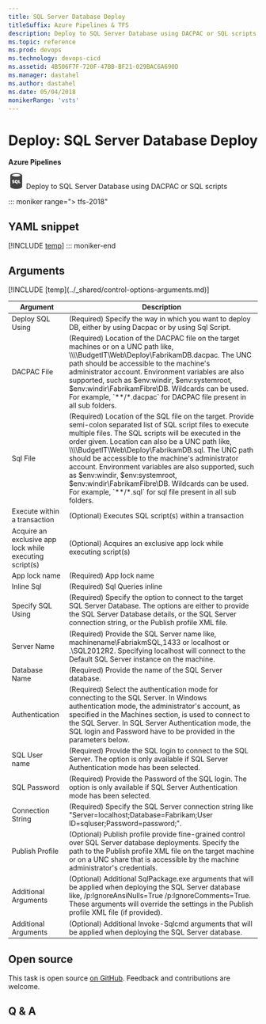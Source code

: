 ```yaml
---
title: SQL Server Database Deploy
titleSuffix: Azure Pipelines & TFS
description: Deploy to SQL Server Database using DACPAC or SQL scripts
ms.topic: reference
ms.prod: devops
ms.technology: devops-cicd
ms.assetid: 4B506F7F-720F-47BB-BF21-029BAC6A690D
ms.manager: dastahel
ms.author: dastahel
ms.date: 05/04/2018
monikerRange: 'vsts'
---
```


# Deploy: SQL Server Database Deploy

**Azure Pipelines**

![](_img/sqldacpacdeploymentonmachinegroup.png) Deploy to SQL Server Database using DACPAC or SQL scripts

::: moniker range="> tfs-2018"
## YAML snippet
[!INCLUDE [temp](../_shared/yaml/SqlDacpacDeploymentOnMachineGroupV0.md)]
::: moniker-end

## Arguments

<table><thead><tr><th>Argument</th><th>Description</th></tr></thead>
<tr><td>Deploy SQL Using</td><td>(Required) Specify the way in which you want to deploy DB, either by using Dacpac or by using Sql Script.</td></tr>
<tr><td>DACPAC File</td><td>(Required) Location of the DACPAC file on the target machines or on a UNC path like, \\\\BudgetIT\Web\Deploy\FabrikamDB.dacpac. The UNC path should be accessible to the machine's administrator account. Environment variables are also supported, such as $env:windir, $env:systemroot, $env:windir\FabrikamFibre\DB. Wildcards can be used. For example, `**/*.dacpac` for DACPAC file present in all sub folders.</td></tr>
<tr><td>Sql File</td><td>(Required) Location of the SQL file on the target. Provide semi-colon separated list of SQL script files to execute multiple files. The SQL scripts will be executed in the order given. Location can also be a UNC path like, \\\\BudgetIT\Web\Deploy\FabrikamDB.sql. The UNC path should be accessible to the machine's administrator account. Environment variables are also supported, such as $env:windir, $env:systemroot, $env:windir\FabrikamFibre\DB. Wildcards can be used. For example, `**/*.sql` for sql file present in all sub folders.</td></tr>
<tr><td>Execute within a transaction</td><td>(Optional) Executes SQL script(s) within a transaction</td></tr>
<tr><td>Acquire an exclusive app lock while executing script(s)</td><td>(Optional) Acquires an exclusive app lock while executing script(s)</td></tr>
<tr><td>App lock name</td><td>(Required) App lock name</td></tr>
<tr><td>Inline Sql</td><td>(Required) Sql Queries inline</td></tr>
<tr><td>Specify SQL Using</td><td>(Required) Specify the option to connect to the target SQL Server Database. The options are either to provide the SQL Server Database details, or the SQL Server connection string, or the Publish profile XML file.</td></tr>
<tr><td>Server Name</td><td>(Required) Provide the SQL Server name like, machinename\FabriakmSQL,1433 or localhost or .\SQL2012R2. Specifying localhost will connect to the Default SQL Server instance on the machine.</td></tr>
<tr><td>Database Name</td><td>(Required) Provide the name of the SQL Server database.</td></tr>
<tr><td>Authentication</td><td>(Required) Select the authentication mode for connecting to the SQL Server. In Windows authentication mode, the administrator's account, as specified in the Machines section, is used to connect to the SQL Server. In SQL Server Authentication mode, the SQL login and Password have to be provided in the parameters below.</td></tr>
<tr><td>SQL User name</td><td>(Required) Provide the SQL login to connect to the SQL Server. The option is only available if SQL Server Authentication mode has been selected.</td></tr>
<tr><td>SQL Password</td><td>(Required) Provide the Password of the SQL login. The option is only available if SQL Server Authentication mode has been selected.</td></tr>
<tr><td>Connection String</td><td>(Required) Specify the SQL Server connection string like "Server=localhost;Database=Fabrikam;User ID=sqluser;Password=password;".</td></tr>
<tr><td>Publish Profile</td><td>(Optional) Publish profile provide fine-grained control over SQL Server database deployments. Specify the path to the Publish profile XML file on the target machine or on a UNC share that is accessible by the machine administrator's credentials.</td></tr>
<tr><td>Additional Arguments</td><td>(Optional) Additional SqlPackage.exe arguments that will be applied when deploying the SQL Server database like, /p:IgnoreAnsiNulls=True /p:IgnoreComments=True. These arguments will override the settings in the Publish profile XML file (if provided).</td></tr>
<tr><td>Additional Arguments</td><td>(Optional) Additional Invoke-Sqlcmd arguments that will be applied when deploying the SQL Server database.</td></tr>
[!INCLUDE [temp](../_shared/control-options-arguments.md)]
</table>

## Open source

This task is open source [on GitHub](https://github.com/Microsoft/vsts-tasks). Feedback and contributions are welcome.

## Q & A

<!-- BEGINSECTION class="md-qanda" -->

<!-- ENDSECTION -->
